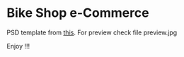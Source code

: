 # Bike Shop e-Commerce

PSD template from [this](http://designscrazed.org/free-photoshop-psd-website-templates/).
For preview check file preview.jpg

Enjoy !!!